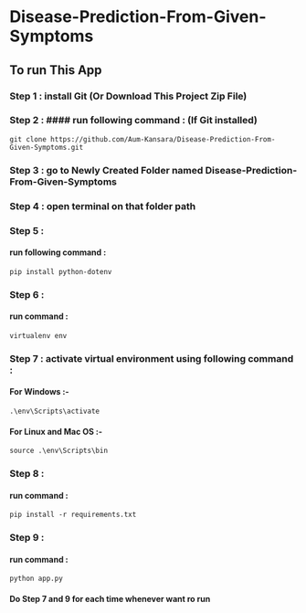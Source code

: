 # Disease-Prediction-From-Given-Symptoms

## To run This App

### Step 1 : install Git (Or Download This Project Zip File)
### Step 2 : #### run following command : (If Git installed)
    git clone https://github.com/Aum-Kansara/Disease-Prediction-From-Given-Symptoms.git 
### Step 3 : go to Newly Created Folder named Disease-Prediction-From-Given-Symptoms
### Step 4 : open terminal on that folder path
### Step 5 : 
#### run following command :
    pip install python-dotenv
### Step 6 :  
#### run command :
    virtualenv env
### Step 7 : activate virtual environment using following command : 
#### For Windows :-
    .\env\Scripts\activate
#### For Linux and Mac OS :- 
    source .\env\Scripts\bin
### Step 8 : 
#### run command : 
    pip install -r requirements.txt
### Step 9 : 
#### run command : 
    python app.py

#### Do Step 7 and 9 for each time whenever want ro run
